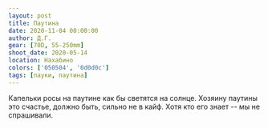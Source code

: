 ```yaml
---
layout: post
title: Паутина
date: 2020-11-04 00:00:00
author: Д.Г.
gear: [70D, 55-250mm]
shoot_date: 2020-05-14
location: Нахабино
colors: ['050504', '0d0d0c']
tags: [пауки, паутина]
---
```

Капельки росы на паутине как бы светятся на солнце. Хозяину паутины это счастье, должно быть, сильно не в кайф. Хотя кто его знает -- мы не спрашивали.

